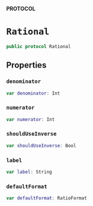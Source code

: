 **PROTOCOL**

# `Rational`

```swift
public protocol Rational
```

## Properties
### `denominator`

```swift
var denominator: Int
```

### `numerator`

```swift
var numerator: Int
```

### `shouldUseInverse`

```swift
var shouldUseInverse: Bool
```

### `label`

```swift
var label: String
```

### `defaultFormat`

```swift
var defaultFormat: RatioFormat
```

